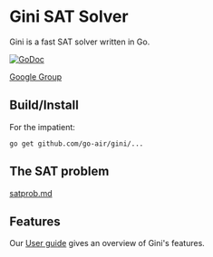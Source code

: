 # Gini SAT Solver

Gini is a fast SAT solver written in Go.

[![GoDoc](https://godoc.org/github.com/go-air/gini?status.svg)](https://godoc.org/github.com/go-air/gini)

[Google Group](https://groups.google.com/d/forum/ginisat) 


## Build/Install

For the impatient:

    go get github.com/go-air/gini/...

## The SAT problem

[satprob.md](satprob.md)


## Features

Our [User guide](manual.md) gives an overview of Gini's features.




